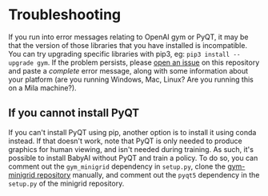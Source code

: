 # Troubleshooting

If you run into error messages relating to OpenAI gym or PyQT, it may be that the version of those libraries that you have installed is incompatible. You can try upgrading specific libraries with pip3, eg: `pip3 install --upgrade gym`. If the problem persists, please [open an issue](https://github.com/mila-iqia/babyai/issues/new) on this repository and paste a *complete* error message, along with some information about your platform (are you running Windows, Mac, Linux? Are you running this on a Mila machine?).

## If you cannot install PyQT

If you can't install PyQT using pip, another option is to install it using conda instead. If that doesn't work, note that PyQT is only needed to produce graphics for human viewing, and isn't needed during training. As such, it's possible to install BabyAI without PyQT and train a policy. To do so, you can comment out the `gym_minigrid` dependency in `setup.py`, clone the [gym-minigrid repository](https://github.com/maximecb/gym-minigrid) manually, and comment out the `pyqt5` dependency in the `setup.py` of the minigrid repository.
